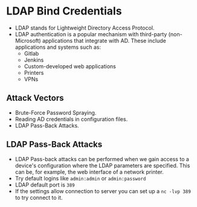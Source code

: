 # LDAP Bind Credentials

- LDAP stands for Lightweight Directory Access Protocol.
- LDAP authentication is a popular mechanism with third-party (non-Microsoft) applications that integrate with AD. These include applications and systems such as:
  - Gitlab
  - Jenkins
  - Custom-developed web applications
  - Printers
  - VPNs

## Attack Vectors
- Brute-Force Password Spraying.
- Reading AD credentials in configuration files.
- LDAP Pass-Back Attacks.

## LDAP Pass-Back Attacks
- LDAP Pass-back attacks can be performed when we gain access to a device's configuration where the LDAP parameters are specified. This can be, for example, the web interface of a network printer.
- Try default logins like ```admin:admin``` or ```admin:password```
- LDAP default port is ```389```
- If the settings allow connection to server you can set up a ```nc -lvp 389``` to try connect to it.


